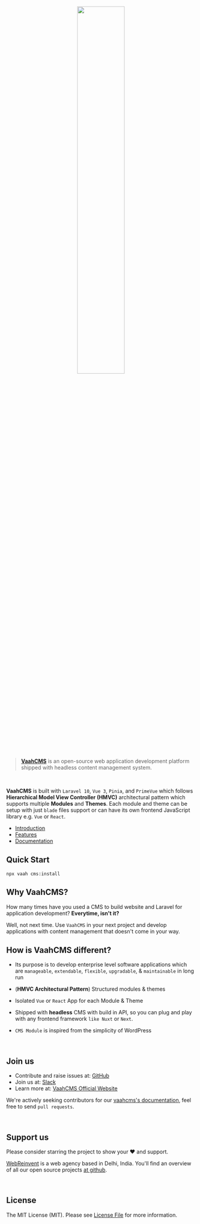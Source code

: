 <br/>
<p align="center">
    <img src="https://raw.githubusercontent.com/webreinvent/vaahcms/master/Resources/assets/backend/vaahone/images/vaahcms-logo.svg" width="50%" />
</p>

<br/>

> **[VaahCMS](https://vaah.dev/cms)** is an open-source web application development platform shipped with headless content management system.

<br/>

**VaahCMS** is built  with `Laravel 10`, `Vue 3`, `Pinia`, and `PrimeVue` which follows **Hierarchical Model View Controller (HMVC)** architectural pattern which supports multiple **Modules** and **Themes**. Each module and theme can be setup with just `blade` files support or can have its own frontend JavaScript library e.g. `Vue` or `React`.

- [Introduction](https://vaah.dev/cms)
- [Features](https://vaah.dev/cms/features)
- [Documentation](https://docs.vaah.dev/vaahcms-2/)

## Quick Start
```shell
npx vaah cms:install
```

## Why VaahCMS?

How many times have you used a CMS to build website and Laravel for application development? **Everytime, isn't it?**

Well, not next time. Use `VaahCMS` in your next project and develop applications with content management that doesn't come in your way.

## How is VaahCMS different?

- Its purpose is to develop enterprise level software applications which are `manageable`,  `extendable`, `flexible`, `upgradable`, & `maintainable` in long run

- (**HMVC Architectural Pattern**) Structured modules & themes

- Isolated `Vue` or `React` App for each Module & Theme

- Shipped with **headless** CMS with build in API, so you can plug and play with any frontend framework `like Nuxt` or `Next`.

- `CMS Module` is inspired from the simplicity of WordPress

<br/>


## Join us
- Contribute and raise issues at: [GitHub](https://github.com/webreinvent/vaahcms)
- Join us at: [Slack](https://join.slack.com/t/vaah/shared_invite/zt-wgvx75rr-tuAhGtjRweCR~DEVSTFcSQ)
- Learn more at: [VaahCMS Official Website](https://vaah.dev/cms)

We're actively seeking contributors for our [vaahcms's documentation](https://github.com/webreinvent/vaah-docs), feel free to send `pull requests`.

<br/>

## Support us

Please consider starring the project to show your :heart: and support.

[WebReinvent](https://webreinvent.com) is a web agency based in Delhi, India. You'll find an overview of all our open source projects [at github](https://github.com/webreinvent).


<br/>

## License

The MIT License (MIT). Please see [License File](LICENSE) for more information.

<br/>

[license-url]: LICENSE.md
[license-image]: https://img.shields.io/github/license/webreinvent/vaahcms?style=for-the-badge
